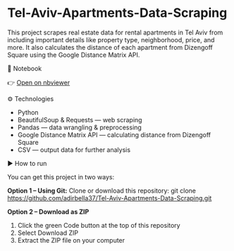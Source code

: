 # Tel-Aviv-Apartments-Data-Scraping
This project scrapes real estate data for rental apartments in Tel Aviv from including important details like property type, neighborhood, price, and more. It also calculates the distance of each apartment from Dizengoff Square using the Google Distance Matrix API.

📓 Notebook

👉 [Open on nbviewer](https://nbviewer.org/url/https://github.com/adirbella37/Tel-Aviv-Apartments-Data-Scraping/blob/main/web_scraping.ipynb)

⚙️ Technologies
- Python
- BeautifulSoup & Requests — web scraping
- Pandas — data wrangling & preprocessing
- Google Distance Matrix API — calculating distance from Dizengoff Square
- CSV — output data for further analysis

▶️ How to run

You can get this project in two ways:

**Option 1 – Using Git:**
Clone or download this repository:
git clone https://github.com/adirbella37/Tel-Aviv-Apartments-Data-Scraping.git

**Option 2 – Download as ZIP**
1. Click the green Code button at the top of this repository
2. Select Download ZIP
3. Extract the ZIP file on your computer
